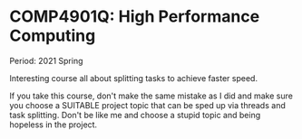 # COMP4901Q: High Performance Computing

Period: 2021 Spring

Interesting course all about splitting tasks to achieve faster speed.

If you take this course, don't make the same mistake as I did and make sure you choose a SUITABLE project topic that can be sped up via threads and task splitting. Don't be like me and choose a stupid topic and being hopeless in the project.
